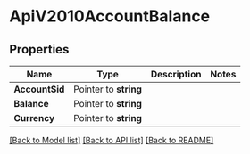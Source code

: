 # ApiV2010AccountBalance

## Properties

Name | Type | Description | Notes
------------ | ------------- | ------------- | -------------
**AccountSid** | Pointer to **string** |  |
**Balance** | Pointer to **string** |  |
**Currency** | Pointer to **string** |  |

[[Back to Model list]](../README.md#documentation-for-models) [[Back to API list]](../README.md#documentation-for-api-endpoints) [[Back to README]](../README.md)


